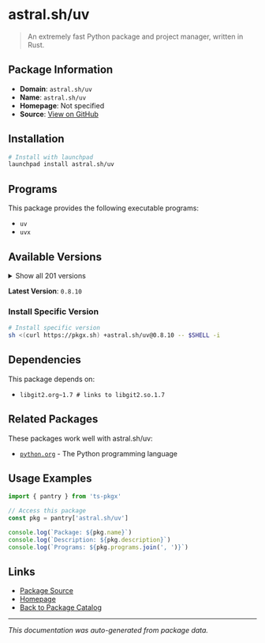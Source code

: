 # astral.sh/uv

> An extremely fast Python package and project manager, written in Rust.

## Package Information

- **Domain**: `astral.sh/uv`
- **Name**: `astral.sh/uv`
- **Homepage**: Not specified
- **Source**: [View on GitHub](https://github.com/pkgxdev/pantry/tree/main/projects/astral.sh/uv/package.yml)

## Installation

```bash
# Install with launchpad
launchpad install astral.sh/uv
```

## Programs

This package provides the following executable programs:

- `uv`
- `uvx`

## Available Versions

<details>
<summary>Show all 201 versions</summary>

- `0.8.10`, `0.8.9`, `0.8.8`, `0.8.7`, `0.8.6`
- `0.8.5`, `0.8.4`, `0.8.3`, `0.8.2`, `0.8.1`
- `0.8.0`, `0.7.22`, `0.7.21`, `0.7.20`, `0.7.19`
- `0.7.18`, `0.7.17`, `0.7.16`, `0.7.15`, `0.7.14`
- `0.7.13`, `0.7.12`, `0.7.11`, `0.7.10`, `0.7.9`
- `0.7.8`, `0.7.7`, `0.7.6`, `0.7.5`, `0.7.4`
- `0.7.3`, `0.7.2`, `0.7.1`, `0.7.0`, `0.6.17`
- `0.6.16`, `0.6.15`, `0.6.14`, `0.6.13`, `0.6.12`
- `0.6.11`, `0.6.10`, `0.6.9`, `0.6.8`, `0.6.7`
- `0.6.6`, `0.6.5`, `0.6.4`, `0.6.3`, `0.6.2`
- `0.6.1`, `0.6.0`, `0.5.31`, `0.5.30`, `0.5.29`
- `0.5.28`, `0.5.27`, `0.5.26`, `0.5.25`, `0.5.24`
- `0.5.23`, `0.5.22`, `0.5.21`, `0.5.20`, `0.5.19`
- `0.5.18`, `0.5.17`, `0.5.16`, `0.5.15`, `0.5.14`
- `0.5.13`, `0.5.12`, `0.5.11`, `0.5.10`, `0.5.9`
- `0.5.8`, `0.5.7`, `0.5.6`, `0.5.5`, `0.5.4`
- `0.5.3`, `0.5.2`, `0.5.1`, `0.5.0`, `0.4.30`
- `0.4.29`, `0.4.28`, `0.4.27`, `0.4.26`, `0.4.25`
- `0.4.24`, `0.4.23`, `0.4.22`, `0.4.21`, `0.4.20`
- `0.4.19`, `0.4.18`, `0.4.17`, `0.4.16`, `0.4.15`
- `0.4.14`, `0.4.13`, `0.4.12`, `0.4.11`, `0.4.10`
- `0.4.9`, `0.4.8`, `0.4.7`, `0.4.6`, `0.4.5`
- `0.4.4`, `0.4.3`, `0.4.2`, `0.4.1`, `0.4.0`
- `0.3.5`, `0.3.4`, `0.3.3`, `0.3.2`, `0.3.1`
- `0.3.0`, `0.2.37`, `0.2.36`, `0.2.35`, `0.2.34`
- `0.2.33`, `0.2.32`, `0.2.31`, `0.2.30`, `0.2.29`
- `0.2.28`, `0.2.27`, `0.2.26`, `0.2.25`, `0.2.24`
- `0.2.23`, `0.2.22`, `0.2.21`, `0.2.20`, `0.2.19`
- `0.2.18`, `0.2.17`, `0.2.16`, `0.2.15`, `0.2.14`
- `0.2.13`, `0.2.12`, `0.2.11`, `0.2.10`, `0.2.9`
- `0.2.8`, `0.2.7`, `0.2.6`, `0.2.5`, `0.2.4`
- `0.2.3`, `0.2.2`, `0.2.1`, `0.2.0`, `0.1.45`
- `0.1.44`, `0.1.43`, `0.1.42`, `0.1.41`, `0.1.40`
- `0.1.39`, `0.1.38`, `0.1.37`, `0.1.36`, `0.1.35`
- `0.1.34`, `0.1.33`, `0.1.32`, `0.1.31`, `0.1.30`
- `0.1.29`, `0.1.28`, `0.1.27`, `0.1.26`, `0.1.25`
- `0.1.24`, `0.1.23`, `0.1.22`, `0.1.21`, `0.1.20`
- `0.1.19`, `0.1.18`, `0.1.17`, `0.1.16`, `0.1.15`
- `0.1.14`, `0.1.13`, `0.1.12`, `0.1.11`, `0.1.10`
- `0.1.9`, `0.1.8`, `0.1.7`, `0.1.6`, `0.1.5`
- `0.1.4`

</details>

**Latest Version**: `0.8.10`

### Install Specific Version

```bash
# Install specific version
sh <(curl https://pkgx.sh) +astral.sh/uv@0.8.10 -- $SHELL -i
```

## Dependencies

This package depends on:

- `libgit2.org~1.7 # links to libgit2.so.1.7`

## Related Packages

These packages work well with astral.sh/uv:

- [`python.org`](../../python.org/index.md) - The Python programming language

## Usage Examples

```typescript
import { pantry } from 'ts-pkgx'

// Access this package
const pkg = pantry['astral.sh/uv']

console.log(`Package: ${pkg.name}`)
console.log(`Description: ${pkg.description}`)
console.log(`Programs: ${pkg.programs.join(', ')}`)
```

## Links

- [Package Source](https://github.com/pkgxdev/pantry/tree/main/projects/astral.sh/uv/package.yml)
- [Homepage](#)
- [Back to Package Catalog](../../../package-catalog.md)

---

*This documentation was auto-generated from package data.*
